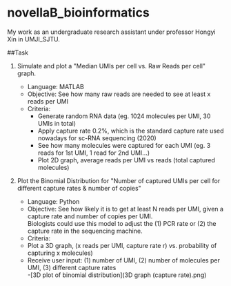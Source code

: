# novellaB_bioinformatics
My work as an undergraduate research assistant under professor Hongyi Xin in UMJI_SJTU.

##Task
1. Simulate and plot a "Median UMIs per cell vs. Raw Reads per cell" graph.  
   - Language: MATLAB  
   - Objective: See how many raw reads are needed to see at least x reads per UMI  
   - Criteria:   
     - Generate random RNA data (eg. 1024 molecules per UMI, 30 UMIs in total)  
     - Apply capture rate 0.2%, which is the standard capture rate used nowadays for sc-RNA sequencing (2020)  
     - See how many molecules were captured for each UMI (eg. 3 reads for 1st UMI, 1 read for 2nd UMI...)  
     - Plot 2D graph, average reads per UMI vs reads (total captured molecules)  
        
2. Plot the Binomial Distribution for "Number of captured UMIs per cell for different capture rates & number of copies"  
   - Language: Python  
   - Objective: See how likely it is to get at least N reads per UMI, given a capture rate and number of copies per UMI.<br />Biologists could use this model to adjust the (1) PCR rate or (2) the capture rate in the sequencing machine.  
   - Criteria:  
    - Plot a 3D graph, (x reads per UMI, capture rate r) vs. probability of capturing x molecules)  
    - Receive user input: (1) number of UMI, (2) number of molecules per UMI, (3) different capture rates  
   -[3D plot of binomial distribution](3D graph (capture rate).png)
